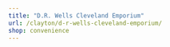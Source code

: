 ```yaml
---
title: "D.R. Wells Cleveland Emporium"
url: /clayton/d-r-wells-cleveland-emporium/
shop: convenience
---
```

